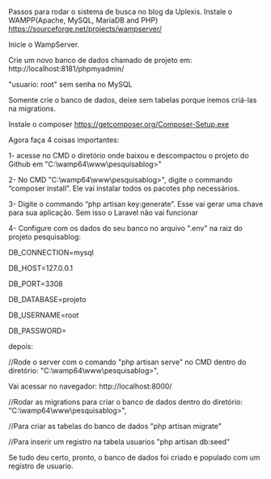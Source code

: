 Passos para rodar o sistema de busca no blog da Uplexis.
Instale o WAMPP(Apache, MySQL, MariaDB and PHP)
https://sourceforge.net/projects/wampserver/

Inicie o WampServer.

Crie um novo banco de dados chamado de projeto em:
http://localhost:8181/phpmyadmin/

"usuario: root" sem senha no MySQL

Somente crie o banco de dados, deixe sem tabelas porque iremos criá-las na migrations.

Instale o composer
https://getcomposer.org/Composer-Setup.exe

Agora faça 4 coisas importantes:

1- acesse no CMD o diretório onde baixou e descompactou o projeto do Github em "C:\wamp64\www\pesquisablog>"

2- No CMD "C:\wamp64\www\pesquisablog>", digite o commando “composer install”. Ele vai instalar todos os pacotes php necessários.

3- Digite o commando “php artisan key:generate”. Esse vai gerar uma chave para sua aplicação. Sem isso o Laravel não vai funcionar

4- Configure com os dados do seu banco no arquivo ".env" na raiz do projeto pesquisablog:


DB_CONNECTION=mysql

DB_HOST=127.0.0.1

DB_PORT=3308

DB_DATABASE=projeto

DB_USERNAME=root

DB_PASSWORD=


depois:

//Rode o server com o comando "php artisan serve" no CMD dentro do diretório: "C:\wamp64\www\pesquisablog>",

Vai acessar no navegador: 
http://localhost:8000/

//Rodar as migrations para criar o banco de dados dentro do diretório: "C:\wamp64\www\pesquisablog>",

//Para criar as tabelas do banco de dados
"php artisan migrate"

//Para inserir um registro na tabela usuarios
"php artisan db:seed"

Se tudo deu certo, pronto, o banco de dados foi criado e populado com um registro de usuario.